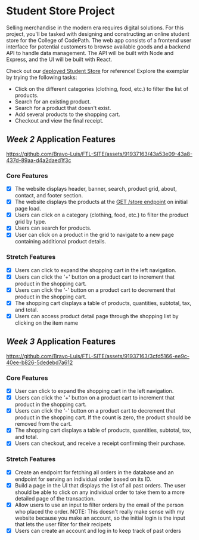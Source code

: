 # Student Store Project

Selling merchandise in the modern era requires digital solutions. For this project, you'll be tasked with designing and constructing an online student store for the College of CodePath. The web app consists of a frontend user interface for potential customers to browse available goods and a backend API to handle data management. The API will be built with Node and Express, and the UI will be built with React.

Check out our [deployed Student Store](https://codepath-student-store-demo.surge.sh/) for reference! Explore the exemplar by trying the following tasks:

- Click on the different categories (clothing, food, etc.) to filter the list of products.
- Search for an existing product.
- Search for a product that doesn't exist.
- Add several products to the shopping cart.
- Checkout and view the final receipt.

## *Week 2* Application Features


https://github.com/Bravo-Luis/FTL-SITE/assets/91937163/43a53e09-43a8-437d-89aa-d4a2daed1f3c


### Core Features

- [x] The website displays header, banner, search, product grid, about, contact, and footer section.
- [x] The website displays the products at the [GET /store endpoint](https://codepath-store-api.herokuapp.com/store) on initial page load.
- [x] Users can click on a category (clothing, food, etc.) to filter the product grid by type.
- [x] Users can search for products.
- [x] User can click on a product in the grid to navigate to a new page containing additional product details.

### Stretch Features

- [x] Users can click to expand the shopping cart in the left navigation.
- [x] Users can click the '+' button on a product cart to increment that product in the shopping cart.
- [x] Users can click the '-' button on a product cart to decrement that product in the shopping cart.
- [x] The shopping cart displays a table of products, quantities, subtotal, tax, and total.
- [x] Users can access product detail page through the shopping list by clicking on the item name 

## *Week 3* Application Features

https://github.com/Bravo-Luis/FTL-SITE/assets/91937163/3cfd5166-ee9c-40ee-b826-5dedebd7a612

### Core Features

- [x] User can click to expand the shopping cart in the left navigation.
- [x] Users can click the '+' button on a product cart to increment that product in the shopping cart.
- [x] Users can click the '-' button on a product cart to decrement that product in the shopping cart. If the count is zero, the product should be removed from the cart.
- [x] The shopping cart displays a table of products, quantities, subtotal, tax, and total.
- [x] Users can checkout, and receive a receipt confirming their purchase.

### Stretch Features

- [x] Create an endpoint for fetching all orders in the database and an endpoint for serving an individual order based on its ID.
- [x] Build a page in the UI that displays the list of all past orders. The user should be able to click on any individual order to take them to a more detailed page of the transaction.
- [x] Allow users to use an input to filter orders by the email of the person who placed the order.
      NOTE: This doesn't really make sense with my website because you make an account, so the initial login is the input that lets the user filter for their recipets
- [x] Users can create an account and log in to keep track of past orders
